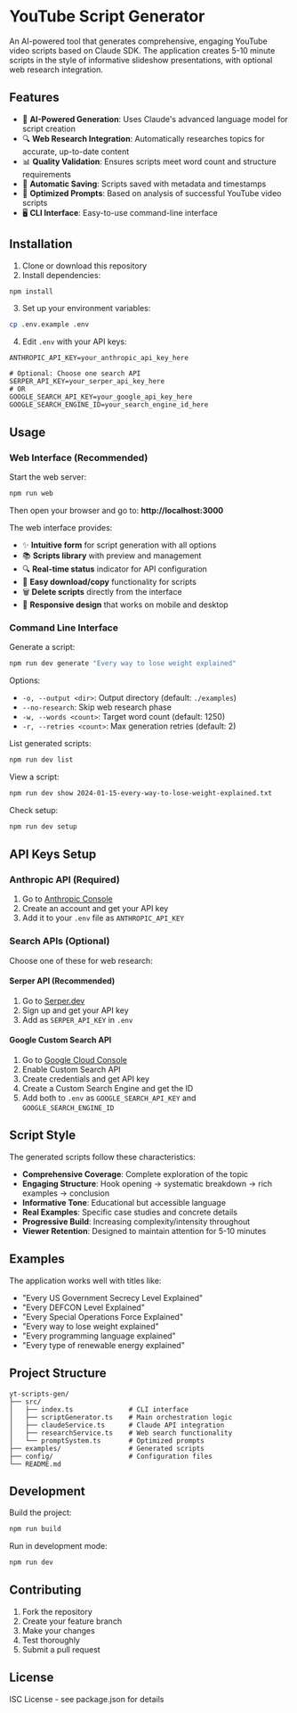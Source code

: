 # YouTube Script Generator

An AI-powered tool that generates comprehensive, engaging YouTube video scripts based on Claude SDK. The application creates 5-10 minute scripts in the style of informative slideshow presentations, with optional web research integration.

## Features

- 🤖 **AI-Powered Generation**: Uses Claude's advanced language model for script creation
- 🔍 **Web Research Integration**: Automatically researches topics for accurate, up-to-date content
- 📊 **Quality Validation**: Ensures scripts meet word count and structure requirements
- 💾 **Automatic Saving**: Scripts saved with metadata and timestamps
- 🎯 **Optimized Prompts**: Based on analysis of successful YouTube video scripts
- 🖥️ **CLI Interface**: Easy-to-use command-line interface

## Installation

1. Clone or download this repository
2. Install dependencies:
```bash
npm install
```

3. Set up your environment variables:
```bash
cp .env.example .env
```

4. Edit `.env` with your API keys:
```env
ANTHROPIC_API_KEY=your_anthropic_api_key_here

# Optional: Choose one search API
SERPER_API_KEY=your_serper_api_key_here
# OR
GOOGLE_SEARCH_API_KEY=your_google_api_key_here
GOOGLE_SEARCH_ENGINE_ID=your_search_engine_id_here
```

## Usage

### Web Interface (Recommended)

Start the web server:
```bash
npm run web
```

Then open your browser and go to: **http://localhost:3000**

The web interface provides:
- ✨ **Intuitive form** for script generation with all options
- 📚 **Scripts library** with preview and management
- 🔍 **Real-time status** indicator for API configuration
- 💾 **Easy download/copy** functionality for scripts
- 🗑️ **Delete scripts** directly from the interface
- 📱 **Responsive design** that works on mobile and desktop

### Command Line Interface

Generate a script:
```bash
npm run dev generate "Every way to lose weight explained"
```

Options:
- `-o, --output <dir>`: Output directory (default: `./examples`)
- `--no-research`: Skip web research phase
- `-w, --words <count>`: Target word count (default: 1250)
- `-r, --retries <count>`: Max generation retries (default: 2)

List generated scripts:
```bash
npm run dev list
```

View a script:
```bash
npm run dev show 2024-01-15-every-way-to-lose-weight-explained.txt
```

Check setup:
```bash
npm run dev setup
```

## API Keys Setup

### Anthropic API (Required)

1. Go to [Anthropic Console](https://console.anthropic.com/)
2. Create an account and get your API key
3. Add it to your `.env` file as `ANTHROPIC_API_KEY`

### Search APIs (Optional)

Choose one of these for web research:

#### Serper API (Recommended)
1. Go to [Serper.dev](https://serper.dev/)
2. Sign up and get your API key
3. Add as `SERPER_API_KEY` in `.env`

#### Google Custom Search API
1. Go to [Google Cloud Console](https://console.cloud.google.com/)
2. Enable Custom Search API
3. Create credentials and get API key
4. Create a Custom Search Engine and get the ID
5. Add both to `.env` as `GOOGLE_SEARCH_API_KEY` and `GOOGLE_SEARCH_ENGINE_ID`

## Script Style

The generated scripts follow these characteristics:

- **Comprehensive Coverage**: Complete exploration of the topic
- **Engaging Structure**: Hook opening → systematic breakdown → rich examples → conclusion
- **Informative Tone**: Educational but accessible language
- **Real Examples**: Specific case studies and concrete details
- **Progressive Build**: Increasing complexity/intensity throughout
- **Viewer Retention**: Designed to maintain attention for 5-10 minutes

## Examples

The application works well with titles like:

- "Every US Government Secrecy Level Explained"
- "Every DEFCON Level Explained"
- "Every Special Operations Force Explained"
- "Every way to lose weight explained"
- "Every programming language explained"
- "Every type of renewable energy explained"

## Project Structure

```
yt-scripts-gen/
├── src/
│   ├── index.ts              # CLI interface
│   ├── scriptGenerator.ts    # Main orchestration logic
│   ├── claudeService.ts      # Claude API integration
│   ├── researchService.ts    # Web search functionality
│   └── promptSystem.ts       # Optimized prompts
├── examples/                 # Generated scripts
├── config/                   # Configuration files
└── README.md
```

## Development

Build the project:
```bash
npm run build
```

Run in development mode:
```bash
npm run dev
```

## Contributing

1. Fork the repository
2. Create your feature branch
3. Make your changes
4. Test thoroughly
5. Submit a pull request

## License

ISC License - see package.json for details